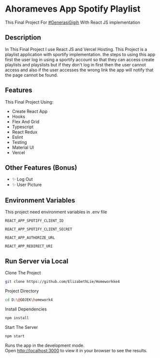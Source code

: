 # Ahorameves App Spotify Playlist

This Final Project For [#GenerasiGigih](https://sites.google.com/anakbangsabisa.org/generasigigih-landingpage/home?authuser=1) With React JS implementation

## Description
In This Final Project I use React JS and Vercel Hosting.
This Project is a playlist application with sportify implementation. 
the steps to using this app first the user log in using a sportify account so that they can access create playlists and playslists but if they don't log in first then the user cannot access and also if the user accesses the wrong link the app will notify that the page cannot be found.

## Features

This Final Project Using:
* Create React App
* Hooks
* Flex And Grid
* Typescript
* React Redux
* Eslint
* Testing
* Material UI
* Vercel

## Other Features (Bonus)

* ✨ Log Out
* ✨ User Picture

## Environment Variables

This project need environment variables in .env file

`REACT_APP_SPOTIFY_CLIENT_ID`

`REACT_APP_SPOTIFY_CLIENT_SECRET`

`REACT_APP_AUTHORIZE_URL`

`REACT_APP_REDIRECT_URI`


## Run Server via Local

Clone The Project

```bash
git clone https://github.com/ElizabethLie/Homeworkke4
```

Project Directory

```bash
cd D:\@GOJEK\homework4
```

Install Dependencies

```bash
npm install
```

Start The Server

```bash
npm start
```

Runs the app in the development mode.\
Open [http://localhost:3000](http://localhost:3000) to view it in your browser to see the results.
